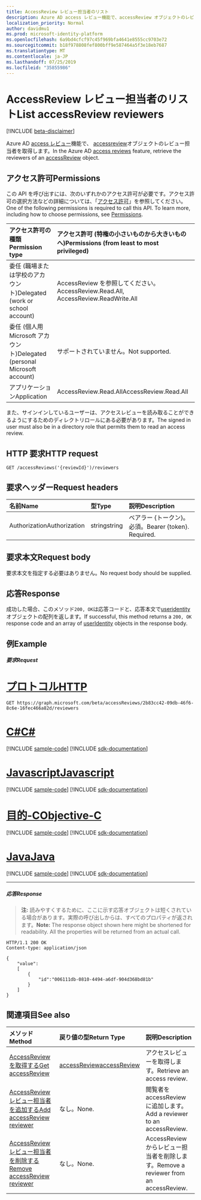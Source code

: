 ```yaml
---
title: AccessReview レビュー担当者のリスト
description: Azure AD access レビュー機能で、accessReview オブジェクトのレビュー担当者を取得します。
localization_priority: Normal
author: davidmu1
ms.prod: microsoft-identity-platform
ms.openlocfilehash: 6a9bd4cfcf97c45f969bfa4641e8555cc9703e72
ms.sourcegitcommit: b18f978808fef800bff9e587464a5f3e18eb7687
ms.translationtype: MT
ms.contentlocale: ja-JP
ms.lasthandoff: 07/25/2019
ms.locfileid: "35855986"
---
```

# <a name="list-accessreview-reviewers"></a><span data-ttu-id="a2daa-103">AccessReview レビュー担当者のリスト</span><span class="sxs-lookup"><span data-stu-id="a2daa-103">List accessReview reviewers</span></span>

[!INCLUDE [beta-disclaimer](../../includes/beta-disclaimer.md)]

<span data-ttu-id="a2daa-104">Azure AD [access レビュー](../resources/accessreviews-root.md)機能で、 [accessreview](../resources/accessreview.md)オブジェクトのレビュー担当者を取得します。</span><span class="sxs-lookup"><span data-stu-id="a2daa-104">In the Azure AD [access reviews](../resources/accessreviews-root.md) feature, retrieve the reviewers of an [accessReview](../resources/accessreview.md) object.</span></span>
## <a name="permissions"></a><span data-ttu-id="a2daa-105">アクセス許可</span><span class="sxs-lookup"><span data-stu-id="a2daa-105">Permissions</span></span>
<span data-ttu-id="a2daa-p101">この API を呼び出すには、次のいずれかのアクセス許可が必要です。アクセス許可の選択方法などの詳細については、「[アクセス許可](/graph/permissions-reference)」を参照してください。</span><span class="sxs-lookup"><span data-stu-id="a2daa-p101">One of the following permissions is required to call this API. To learn more, including how to choose permissions, see [Permissions](/graph/permissions-reference).</span></span>

|<span data-ttu-id="a2daa-108">アクセス許可の種類</span><span class="sxs-lookup"><span data-stu-id="a2daa-108">Permission type</span></span>                        | <span data-ttu-id="a2daa-109">アクセス許可 (特権の小さいものから大きいものへ)</span><span class="sxs-lookup"><span data-stu-id="a2daa-109">Permissions (from least to most privileged)</span></span>              |
|:--------------------------------------|:---------------------------------------------------------|
|<span data-ttu-id="a2daa-110">委任 (職場または学校のアカウント)</span><span class="sxs-lookup"><span data-stu-id="a2daa-110">Delegated (work or school account)</span></span>     | <span data-ttu-id="a2daa-111">AccessReview を参照してください。</span><span class="sxs-lookup"><span data-stu-id="a2daa-111">AccessReview.Read.All, AccessReview.ReadWrite.All</span></span> |
|<span data-ttu-id="a2daa-112">委任 (個人用 Microsoft アカウント)</span><span class="sxs-lookup"><span data-stu-id="a2daa-112">Delegated (personal Microsoft account)</span></span> | <span data-ttu-id="a2daa-113">サポートされていません。</span><span class="sxs-lookup"><span data-stu-id="a2daa-113">Not supported.</span></span> |
|<span data-ttu-id="a2daa-114">アプリケーション</span><span class="sxs-lookup"><span data-stu-id="a2daa-114">Application</span></span>                            | <span data-ttu-id="a2daa-115">AccessReview.Read.All</span><span class="sxs-lookup"><span data-stu-id="a2daa-115">AccessReview.Read.All</span></span>  |


 <span data-ttu-id="a2daa-116">また、サインインしているユーザーは、アクセスレビューを読み取ることができるようにするためのディレクトリロールにある必要があります。</span><span class="sxs-lookup"><span data-stu-id="a2daa-116">The signed in user must also be in a directory role that permits them to read an access review.</span></span>

## <a name="http-request"></a><span data-ttu-id="a2daa-117">HTTP 要求</span><span class="sxs-lookup"><span data-stu-id="a2daa-117">HTTP request</span></span>
<!-- { "blockType": "ignored" } -->
```http
GET /accessReviews('{reviewId}')/reviewers
```
## <a name="request-headers"></a><span data-ttu-id="a2daa-118">要求ヘッダー</span><span class="sxs-lookup"><span data-stu-id="a2daa-118">Request headers</span></span>
| <span data-ttu-id="a2daa-119">名前</span><span class="sxs-lookup"><span data-stu-id="a2daa-119">Name</span></span>         | <span data-ttu-id="a2daa-120">型</span><span class="sxs-lookup"><span data-stu-id="a2daa-120">Type</span></span>        | <span data-ttu-id="a2daa-121">説明</span><span class="sxs-lookup"><span data-stu-id="a2daa-121">Description</span></span> |
|:-------------|:------------|:------------|
| <span data-ttu-id="a2daa-122">Authorization</span><span class="sxs-lookup"><span data-stu-id="a2daa-122">Authorization</span></span> | <span data-ttu-id="a2daa-123">string</span><span class="sxs-lookup"><span data-stu-id="a2daa-123">string</span></span> | <span data-ttu-id="a2daa-p102">ベアラー \{トークン\}。必須。</span><span class="sxs-lookup"><span data-stu-id="a2daa-p102">Bearer \{token\}. Required.</span></span> |

## <a name="request-body"></a><span data-ttu-id="a2daa-126">要求本文</span><span class="sxs-lookup"><span data-stu-id="a2daa-126">Request body</span></span>
<span data-ttu-id="a2daa-127">要求本文を指定する必要はありません。</span><span class="sxs-lookup"><span data-stu-id="a2daa-127">No request body should be supplied.</span></span>

## <a name="response"></a><span data-ttu-id="a2daa-128">応答</span><span class="sxs-lookup"><span data-stu-id="a2daa-128">Response</span></span>
<span data-ttu-id="a2daa-129">成功した場合、このメソッド`200, OK`は応答コードと、応答本文で[useridentity](../resources/useridentity.md)オブジェクトの配列を返します。</span><span class="sxs-lookup"><span data-stu-id="a2daa-129">If successful, this method returns a `200, OK` response code and an array of [userIdentity](../resources/useridentity.md) objects in the response body.</span></span>

## <a name="example"></a><span data-ttu-id="a2daa-130">例</span><span class="sxs-lookup"><span data-stu-id="a2daa-130">Example</span></span>
##### <a name="request"></a><span data-ttu-id="a2daa-131">要求</span><span class="sxs-lookup"><span data-stu-id="a2daa-131">Request</span></span>


# <a name="httptabhttp"></a>[<span data-ttu-id="a2daa-132">プロトコル</span><span class="sxs-lookup"><span data-stu-id="a2daa-132">HTTP</span></span>](#tab/http)
<!-- {
  "blockType": "request",
  "name": "get_accessReview_reviewers"
}-->
```http
GET https://graph.microsoft.com/beta/accessReviews/2b83cc42-09db-46f6-8c6e-16fec466a82d/reviewers
```
# <a name="ctabcsharp"></a>[<span data-ttu-id="a2daa-133">C#</span><span class="sxs-lookup"><span data-stu-id="a2daa-133">C#</span></span>](#tab/csharp)
[!INCLUDE [sample-code](../includes/snippets/csharp/get-accessreview-reviewers-csharp-snippets.md)]
[!INCLUDE [sdk-documentation](../includes/snippets/snippets-sdk-documentation-link.md)]

# <a name="javascripttabjavascript"></a>[<span data-ttu-id="a2daa-134">Javascript</span><span class="sxs-lookup"><span data-stu-id="a2daa-134">Javascript</span></span>](#tab/javascript)
[!INCLUDE [sample-code](../includes/snippets/javascript/get-accessreview-reviewers-javascript-snippets.md)]
[!INCLUDE [sdk-documentation](../includes/snippets/snippets-sdk-documentation-link.md)]

# <a name="objective-ctabobjc"></a>[<span data-ttu-id="a2daa-135">目的-C</span><span class="sxs-lookup"><span data-stu-id="a2daa-135">Objective-C</span></span>](#tab/objc)
[!INCLUDE [sample-code](../includes/snippets/objc/get-accessreview-reviewers-objc-snippets.md)]
[!INCLUDE [sdk-documentation](../includes/snippets/snippets-sdk-documentation-link.md)]

# <a name="javatabjava"></a>[<span data-ttu-id="a2daa-136">Java</span><span class="sxs-lookup"><span data-stu-id="a2daa-136">Java</span></span>](#tab/java)
[!INCLUDE [sample-code](../includes/snippets/java/get-accessreview-reviewers-java-snippets.md)]
[!INCLUDE [sdk-documentation](../includes/snippets/snippets-sdk-documentation-link.md)]

---


##### <a name="response"></a><span data-ttu-id="a2daa-137">応答</span><span class="sxs-lookup"><span data-stu-id="a2daa-137">Response</span></span>
><span data-ttu-id="a2daa-p103">**注:** 読みやすくするために、ここに示す応答オブジェクトは短くされている場合があります。実際の呼び出しからは、すべてのプロパティが返されます。</span><span class="sxs-lookup"><span data-stu-id="a2daa-p103">**Note:** The response object shown here might be shortened for readability. All the properties will be returned from an actual call.</span></span>
<!-- {
  "blockType": "response",
  "truncated": true,
  "@odata.type": "microsoft.graph.userIdentity",
  "isCollection": "true"
} -->
```http
HTTP/1.1 200 OK
Content-type: application/json

{
    "value":
    [
        {
            "id":"006111db-0810-4494-a6df-904d368bd81b"
        }
    ]
}
```

## <a name="see-also"></a><span data-ttu-id="a2daa-140">関連項目</span><span class="sxs-lookup"><span data-stu-id="a2daa-140">See also</span></span>

| <span data-ttu-id="a2daa-141">メソッド</span><span class="sxs-lookup"><span data-stu-id="a2daa-141">Method</span></span>           | <span data-ttu-id="a2daa-142">戻り値の型</span><span class="sxs-lookup"><span data-stu-id="a2daa-142">Return Type</span></span>    |<span data-ttu-id="a2daa-143">説明</span><span class="sxs-lookup"><span data-stu-id="a2daa-143">Description</span></span>|
|:---------------|:--------|:----------|
|[<span data-ttu-id="a2daa-144">AccessReview を取得する</span><span class="sxs-lookup"><span data-stu-id="a2daa-144">Get accessReview</span></span>](accessreview-get.md) |  [<span data-ttu-id="a2daa-145">accessReview</span><span class="sxs-lookup"><span data-stu-id="a2daa-145">accessReview</span></span>](../resources/accessreview.md) |  <span data-ttu-id="a2daa-146">アクセスレビューを取得します。</span><span class="sxs-lookup"><span data-stu-id="a2daa-146">Retrieve an access review.</span></span> |
|[<span data-ttu-id="a2daa-147">AccessReview レビュー担当者を追加する</span><span class="sxs-lookup"><span data-stu-id="a2daa-147">Add accessReview reviewer</span></span>](accessreview-addreviewer.md) |     <span data-ttu-id="a2daa-148">なし。</span><span class="sxs-lookup"><span data-stu-id="a2daa-148">None.</span></span>   |   <span data-ttu-id="a2daa-149">閲覧者を accessReview に追加します。</span><span class="sxs-lookup"><span data-stu-id="a2daa-149">Add a reviewer to an accessReview.</span></span> |
|[<span data-ttu-id="a2daa-150">AccessReview レビュー担当者を削除する</span><span class="sxs-lookup"><span data-stu-id="a2daa-150">Remove accessReview reviewer</span></span>](accessreview-removereviewer.md) | <span data-ttu-id="a2daa-151">なし。</span><span class="sxs-lookup"><span data-stu-id="a2daa-151">None.</span></span> |   <span data-ttu-id="a2daa-152">AccessReview からレビュー担当者を削除します。</span><span class="sxs-lookup"><span data-stu-id="a2daa-152">Remove a reviewer from an accessReview.</span></span> |


<!--
{
  "type": "#page.annotation",
  "description": "Get accessReview reviewers",
  "keywords": "",
  "section": "documentation",
  "tocPath": "",
  "suppressions": [
  ]
}
-->
